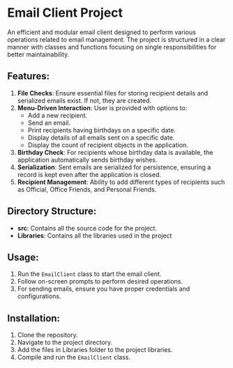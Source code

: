 # Email Client Project

An efficient and modular email client designed to perform various operations related to email management. The project is structured in a clear manner with classes and functions focusing on single responsibilities for better maintainability.

## Features:

1. **File Checks**: Ensure essential files for storing recipient details and serialized emails exist. If not, they are created.
2. **Menu-Driven Interaction**: User is provided with options to:
   - Add a new recipient.
   - Send an email.
   - Print recipients having birthdays on a specific date.
   - Display details of all emails sent on a specific date.
   - Display the count of recipient objects in the application.
3. **Birthday Check**: For recipients whose birthday data is available, the application automatically sends birthday wishes.
4. **Serialization**: Sent emails are serialized for persistence, ensuring a record is kept even after the application is closed.
5. **Recipient Management**: Ability to add different types of recipients such as Official, Office Friends, and Personal Friends.

## Directory Structure:

- **src**: Contains all the source code for the project.
- **Libraries**: Contains all the libraries used in the project

## Usage:

1. Run the `EmailClient` class to start the email client.
2. Follow on-screen prompts to perform desired operations.
3. For sending emails, ensure you have proper credentials and configurations.

## Installation:

1. Clone the repository.
2. Navigate to the project directory.
3. Add the files in Libraries folder to the project libraries.
4. Compile and run the `EmailClient` class.

